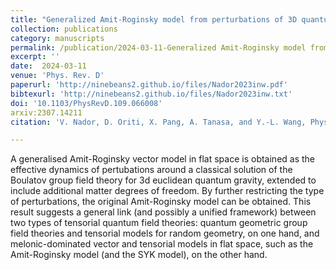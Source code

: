 ```yaml
---  
title: "Generalized Amit-Roginsky model from perturbations of 3D quantum gravity"
collection: publications
category: manuscripts
permalink: /publication/2024-03-11-Generalized Amit-Roginsky model from perturbations of 3D quantum gravity
excerpt: ''
date:  2024-03-11
venue: 'Phys. Rev. D'
paperurl: 'http://ninebeans2.github.io/files/Nador2023inw.pdf'
bibtexurl: 'http://ninebeans2.github.io/files/Nador2023inw.txt'
doi: '10.1103/PhysRevD.109.066008'
arxiv:2307.14211 
citation: 'V. Nador, D. Oriti, X. Pang, A. Tanasa, and Y.-L. Wang, Phys. Rev. D 109, 066008 (2024).'

---  
```


A generalised Amit-Roginsky vector model in flat space is obtained as the effective dynamics of pertubations around a classical solution of the Boulatov group field theory for 3d euclidean quantum gravity, extended to include additional matter degrees of freedom. By further restricting the type of perturbations, the original Amit-Roginsky model can be obtained. This result suggests a general link (and possibly a unified framework) between two types of tensorial quantum field theories: quantum geometric group field theories and tensorial models for random geometry, on one hand, and melonic-dominated vector and tensorial models in flat space, such as the Amit-Roginsky model (and the SYK model), on the other hand.

